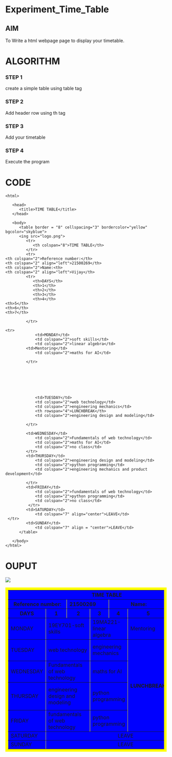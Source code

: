 # Experiment_Time_Table

## AIM
To Write a html webpage page to display your timetable.

# ALGORITHM
### STEP 1
create a simple table using table tag
### STEP 2
Add header row using th tag
### STEP 3
Add your timetable
### STEP 4
Execute the program

# CODE
~~~<!DOCTYPE html>
<html>

   <head>
      <title>TIME TABLE</title>
   </head>
	
   <body>
      <table border = "8" cellspacing="3" bordercolor="yellow" bgcolor="skyblue">
      <ing src="logo.png">
         <tr>
            <th colspan="8">TIME TABLE</th>
         </tr>
         <tr>
<th colspan="2">Reference number:</th>
<th colspan="2" align="left">21500269</th>
<th colspan="2">Name:<th>
<th colspan="2" align="left">Vijay</th>
         <tr>
            <th>DAYS</th>
            <th>1</th>
            <th>2</th>
            <th>3</th>
            <th>4</th>
<th>5</th>
<th>6</th>
<th>7</th>

         </tr>
        
<tr>
             <td>MONDAY</td>
             <td colspan="2">soft skills</td>
             <td colspan="2">linear algebra</td>
	     <td>Mentoring</td>
             <td colspan="2">maths for AI</td>
             
         </tr>
  
         
      
      
   


             <td>TUESDAY</td>
             <td colspan="2">web technology</td>
             <td colspan="2">engineering mechanics</td>
             <th rowspan="4">LUNCHBREAK</th>
             <td colspan="2">engineering design and modeling</td>
            
         </tr>
  
  	     <td>WEDNESDAY</td>
             <td colspan="2">Fundamentals of web technology</td>
             <td colspan="2">maths for AI</td>
             <td colspan="2">no class</td>
         </tr>
	     <td>THURSDAY</td>
             <td colspan="2">engineering design and modeling</td>
             <td colspan="2">python programming</td>
             <td colspan="2">engineering mechanics and product development</td>
             
         </tr>  
	     <td>FRIDAY</td>
             <td colspan="2">fundamentals of web technology</td>
             <td colspan="2">python programming</td>
             <td colspan="2">no class</td>
          </tr>  
	     <td>SATURDAY</td>
             <td colspan="7" align="center">LEAVE</td> 
 </tr>  
	     <td>SUNDAY</td>
             <td colspan="7" align = "center">LEAVE</td>           
      </table>
      
   </body>
</html>

~~~
# OUPUT
<!DOCTYPE html>
<html>

   <head>
      <title>TIME TABLE</title>
   </head>
	
   <body>
<table border = "8" cellspacing="3" bordercolor="yellow" bgcolor="blue">
<img src="logo.png">
         <tr>
            <th colspan="8">TIME TABLE</th>
         </tr>
         <tr>
            <th colspan="2">Reference number:</th>
            <th colspan="2" align="left">21500269</th>
            <th colspan="2">Name:<th>
            <th colspan="2" align="left">Vijay</th>
         <tr>
            <th>DAYS</th>
            <th>1</th>
            <th>2</th>
            <th>3</th>
            <th>4</th>
            <th>5</th>
            <th>6</th>
            <th>7</th>
          </tr>
          <tr>
             <td>MONDAY</td>
             <td colspan="2">19EY701-soft skills</td>
             <td colspan="2">19MA221-linear algebra</td>
	         <td>Mentoring</td>
             <td colspan="2">maths for AI</td>
          </tr>
          <tr>
             <td>TUESDAY</td>
             <td colspan="2">web technology</td>
             <td colspan="2">engineering mechanics</td>
             <th rowspan="4">LUNCHBREAK</th>
             <td colspan="2">engineering design and modeling</td>
         </tr>
         <tr>
  	     <td>WEDNESDAY</td>
             <td colspan="2">Fundamentals of web technology</td>
             <td colspan="2">maths for AI</td>
             <td colspan="2">no class</td>
         </tr>
         <tr>
	          <td>THURSDAY</td>
             <td colspan="2">engineering design and modeling</td>
             <td colspan="2">python programming</td>
             <td colspan="2">engineering mechanics and product development</td>
         </tr> 
         <tr> 
	          <td>FRIDAY</td>
             <td colspan="2">fundamentals of web technology</td>
             <td colspan="2">python programming</td>
             <td colspan="2">no class</td>
         </tr> 
         <tr> 
	          <td>SATURDAY</td>
             <td colspan="7" align="center">LEAVE</td> 
         </tr> 
         <tr> 
	          <td>SUNDAY</td>
             <td colspan="7" align = "center">LEAVE</td>  
         </tr> 
      
   </body>
</html>